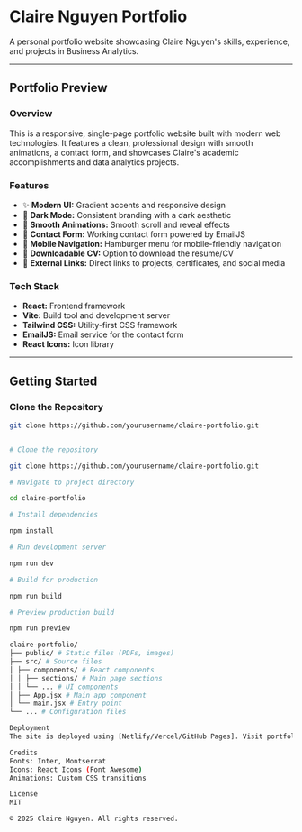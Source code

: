 # Claire Nguyen Portfolio

A personal portfolio website showcasing Claire Nguyen's skills, experience, and projects in Business Analytics.

---

## Portfolio Preview

### Overview
This is a responsive, single-page portfolio website built with modern web technologies. It features a clean, professional design with smooth animations, a contact form, and showcases Claire's academic accomplishments and data analytics projects.

### Features
- ✨ **Modern UI:** Gradient accents and responsive design
- 🌙 **Dark Mode:** Consistent branding with a dark aesthetic
- 🔄 **Smooth Animations:** Smooth scroll and reveal effects
- 📝 **Contact Form:** Working contact form powered by EmailJS
- 📱 **Mobile Navigation:** Hamburger menu for mobile-friendly navigation
- 📄 **Downloadable CV:** Option to download the resume/CV
- 🔗 **External Links:** Direct links to projects, certificates, and social media

### Tech Stack
- **React:** Frontend framework
- **Vite:** Build tool and development server
- **Tailwind CSS:** Utility-first CSS framework
- **EmailJS:** Email service for the contact form
- **React Icons:** Icon library

---

## Getting Started

### Clone the Repository
```bash
git clone https://github.com/yourusername/claire-portfolio.git


# Clone the repository

git clone https://github.com/yourusername/claire-portfolio.git

# Navigate to project directory

cd claire-portfolio

# Install dependencies

npm install

# Run development server

npm run dev

# Build for production

npm run build

# Preview production build

npm run preview

claire-portfolio/
├── public/ # Static files (PDFs, images)
├── src/ # Source files
│ ├── components/ # React components
│ │ ├── sections/ # Main page sections
│ │ └── ... # UI components
│ ├── App.jsx # Main app component
│ └── main.jsx # Entry point
└── ... # Configuration files

Deployment
The site is deployed using [Netlify/Vercel/GitHub Pages]. Visit portfoliourl.com to see it live.

Credits
Fonts: Inter, Montserrat
Icons: React Icons (Font Awesome)
Animations: Custom CSS transitions

License
MIT

© 2025 Claire Nguyen. All rights reserved.
